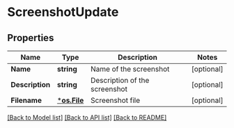 # ScreenshotUpdate

## Properties

Name | Type | Description | Notes
------------ | ------------- | ------------- | -------------
**Name** | **string** | Name of the screenshot | [optional] 
**Description** | **string** | Description of the screenshot | [optional] 
**Filename** | [***os.File**](*os.File.md) | Screenshot file | [optional] 

[[Back to Model list]](../README.md#documentation-for-models) [[Back to API list]](../README.md#documentation-for-api-endpoints) [[Back to README]](../README.md)


